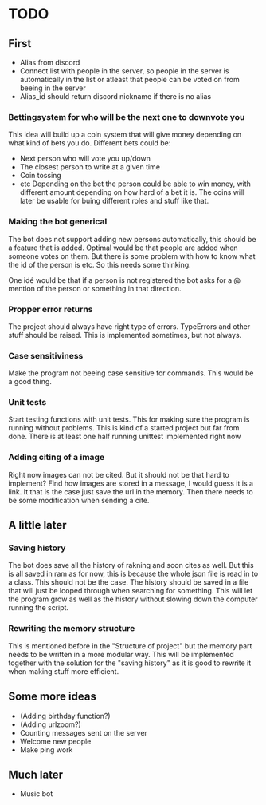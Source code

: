 # TODO
## First
* Alias from discord
* Connect list with people in the server, so people in the server is automatically in the list or atleast that people can be voted on from beeing in the server
* Alias_id should return discord nickname if there is no alias

### Bettingsystem for who will be the next one to downvote you
This idea will build up a coin system that will give money depending on what kind of bets you do. Different bets could be:
* Next person who will vote you up/down
* The closest person to write at a given time
* Coin tossing
* etc
Depending on the bet the person could be able to win money, with different amount depending on how hard of a bet it is. The coins will later be usable for buing different roles and stuff like that.

### Making the bot generical
The bot does not support adding new persons automatically, this should be a feature that is added. Optimal would be that people are added when someone votes on them. But there is some problem with how to know what the id of the person is etc. So this needs some thinking.

One idé would be that if a person is not registered the bot asks for a @ mention of the person or something in that direction.

### Propper error returns
The project should always have right type of errors. TypeErrors and other stuff should be raised. This is implemented sometimes, but not always.

### Case sensitiviness
Make the program not beeing case sensitive for commands. This would be a good thing.

### Unit tests
Start testing functions with unit tests. This for making sure the program is running without problems. This is kind of a started project but far from done. There is at least one half running unittest implemented right now

### Adding citing of a image
Right now images can not be cited. But it should not be that hard to implement? Find how images are stored in a message, I would guess it is a link. It that is the case just save the url in the memory. Then there needs to be some modification when sending a cite.

## A little later
### Saving history
The bot does save all the history of rakning and soon cites as well. But this is all saved in ram as for now, this is because the whole json file is read in to a class. This should not be the case. The history should be saved in a file that will just be looped through when searching for something. This will let the program grow as well as the history without slowing down the computer running the script.

### Rewriting the memory structure
This is mentioned before in the "Structure of project" but the memory part needs to be written in a more modular way. This will be implemented together with the solution for the "saving history" as it is good to rewrite it when making stuff more efficient.

## Some more ideas
* (Adding birthday function?)
* (Adding urlzoom?)
* Counting messages sent on the server
* Welcome new people
* Make ping work

## Much later
* Music bot